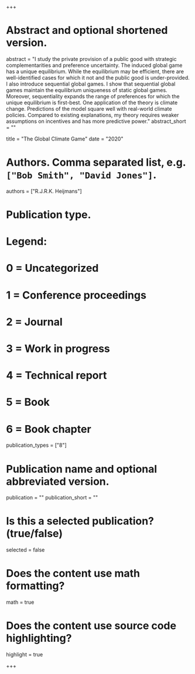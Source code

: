 +++
# Abstract and optional shortened version.
abstract = "I study the private provision of a public good with strategic complementarities and preference uncertainty. The induced global game has a unique equilibrium. While the equilibrium may be efficient, there are well-identified cases for which it not and the public good is under-provided. I also introduce sequential global games. I show that sequential global games maintain the equilibrium uniqueness of static global games. Moreover, sequentiality expands the range of preferences for which the unique equilibrium is first-best. One application of the theory is climate change. Predictions of the model square well with real-world climate policies. Compared to existing explanations, my theory requires weaker assumptions on incentives and has more predictive power."
abstract_short = ""

title = "The Global Climate Game"
date = "2020"

# Authors. Comma separated list, e.g. `["Bob Smith", "David Jones"]`.
authors = ["R.J.R.K. Heijmans"]
# Publication type.
# Legend:
# 0 = Uncategorized
# 1 = Conference proceedings
# 2 = Journal
# 3 = Work in progress
# 4 = Technical report
# 5 = Book
# 6 = Book chapter
publication_types = ["8"]

# Publication name and optional abbreviated version.
publication = ""
publication_short = ""

# Is this a selected publication? (true/false)
selected = false


# Does the content use math formatting?
math = true

# Does the content use source code highlighting?
highlight = true

+++
